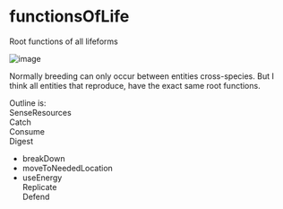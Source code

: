 # functionsOfLife
Root functions of all lifeforms 

![image](https://user-images.githubusercontent.com/42151239/204063564-54cd5169-b398-46fb-9834-22870cbb25cc.png)


Normally breeding can only occur between entities cross-species. But I think all entities that reproduce, have the exact same root functions.


Outline is:  
SenseResources  
Catch  
Consume  
Digest  
  - breakDown  
  - moveToNeededLocation  
  - useEnergy  
Replicate  
Defend  
